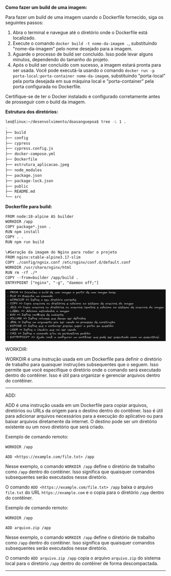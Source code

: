   

**Como fazer um build de uma imagem:**

Para fazer um build de uma imagem usando o Dockerfile fornecido, siga os seguintes passos:

1. Abra o terminal e navegue até o diretório onde o Dockerfile está localizado.
2. Execute o comando `docker build -t nome-da-imagem .`, substituindo "nome-da-imagem" pelo nome desejado para a imagem.
3. Aguarde o processo de build ser concluído. Isso pode levar alguns minutos, dependendo do tamanho do projeto.
4. Após o build ser concluído com sucesso, a imagem estará pronta para ser usada. Você pode executá-la usando o comando `docker run -p porta-local:porta-container nome-da-imagem`, substituindo "porta-local" pela porta desejada em sua máquina local e "porta-container" pela porta configurada no Dockerfile.

Certifique-se de ter o Docker instalado e configurado corretamente antes de prosseguir com o build da imagem.

  

**Estrutura dos diretórios:**

```Bash
leo@linux:~/desenvolvimento/doasanguepoa$ tree -L 1 .
.
├── build
├── config
├── cypress
├── cypress.config.js
├── docker-compose.yml
├── Dockerfile
├── estrutura_aplicacao.jpeg
├── node_modules
├── package.json
├── package-lock.json
├── public
├── README.md
└── src
```

**Dockerfile para build:**

```Docker
FROM node:18-alpine AS builder
WORKDIR /app
COPY package*.json .
RUN npm install
COPY . .
RUN npm run build

\#Geração da imagem do Nginx para rodar o projeto
FROM nginx:stable-alpine3.17-slim
COPY ./config/ngnix.conf /etc/nginx/conf.d/default.conf
WORKDIR /usr/share/nginx/html
RUN rm -rf ./*
COPY --from=builder /app/build .
ENTRYPOINT ["nginx", "-g", "daemon off;"]
```

  

![](../imagens/dockerfile-cheat.png)

  

WORKDIR:

WORKDIR é uma instrução usada em um Dockerfile para definir o diretório de trabalho para quaisquer instruções subsequentes que o seguem. Isso permite que você especifique o diretório onde o comando será executado dentro do contêiner. Isso é útil para organizar e gerenciar arquivos dentro do contêiner.

---

  

ADD:

ADD é uma instrução usada em um Dockerfile para copiar arquivos, diretórios ou URLs da origem para o destino dentro do contêiner. Isso é útil para adicionar arquivos necessários para a execução do aplicativo ou para baixar arquivos diretamente da internet. O destino pode ser um diretório existente ou um novo diretório que será criado.

  

Exemplo de comando remoto:

`WORKDIR /app`

`ADD <https://example.com/file.txt> /app`

Nesse exemplo, o comando `WORKDIR /app` define o diretório de trabalho como `/app` dentro do contêiner. Isso significa que quaisquer comandos subsequentes serão executados nesse diretório.

O comando `ADD <https://example.com/file.txt> /app` baixa o arquivo `file.txt` do URL `https://example.com` e o copia para o diretório `/app` dentro do contêiner.

  

Exemplo de comando remoto:

`WORKDIR /app`

`ADD arquivo.zip /app`

Nesse exemplo, o comando `WORKDIR /app` define o diretório de trabalho como `/app` dentro do contêiner. Isso significa que quaisquer comandos subsequentes serão executados nesse diretório.

O comando `ADD arquivo.zip /app` copia o arquivo `arquivo.zip` do sistema local para o diretório `/app` dentro do contêiner de forma descompactada.

---